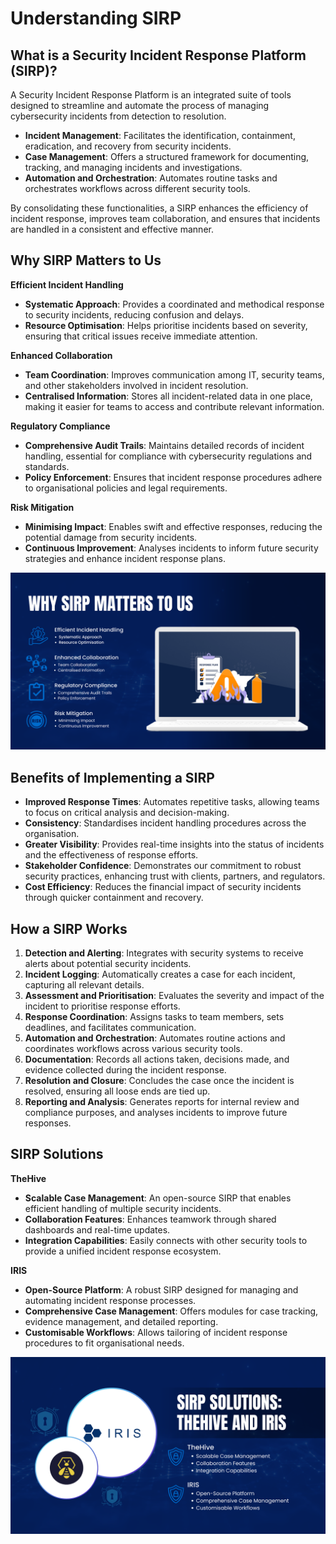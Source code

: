 # **Understanding SIRP**

## **What is a Security Incident Response Platform (SIRP)?**

A Security Incident Response Platform is an integrated suite of tools designed to streamline and automate the process of managing cybersecurity incidents from detection to resolution.

- **Incident Management**: Facilitates the identification, containment, eradication, and recovery from security incidents.
- **Case Management**: Offers a structured framework for documenting, tracking, and managing incidents and investigations.
- **Automation and Orchestration**: Automates routine tasks and orchestrates workflows across different security tools.

By consolidating these functionalities, a SIRP enhances the efficiency of incident response, improves team collaboration, and ensures that incidents are handled in a consistent and effective manner.

## **Why SIRP Matters to Us**

**Efficient Incident Handling**

- **Systematic Approach**: Provides a coordinated and methodical response to security incidents, reducing confusion and delays.
- **Resource Optimisation**: Helps prioritise incidents based on severity, ensuring that critical issues receive immediate attention.

**Enhanced Collaboration**

- **Team Coordination**: Improves communication among IT, security teams, and other stakeholders involved in incident resolution.
- **Centralised Information**: Stores all incident-related data in one place, making it easier for teams to access and contribute relevant information.

**Regulatory Compliance**

- **Comprehensive Audit Trails**: Maintains detailed records of incident handling, essential for compliance with cybersecurity regulations and standards.
- **Policy Enforcement**: Ensures that incident response procedures adhere to organisational policies and legal requirements.

**Risk Mitigation**

- **Minimising Impact**: Enables swift and effective responses, reducing the potential damage from security incidents.
- **Continuous Improvement**: Analyses incidents to inform future security strategies and enhance incident response plans.

![6.png](6.png)

## **Benefits of Implementing a SIRP**

- **Improved Response Times**: Automates repetitive tasks, allowing teams to focus on critical analysis and decision-making.
- **Consistency**: Standardises incident handling procedures across the organisation.
- **Greater Visibility**: Provides real-time insights into the status of incidents and the effectiveness of response efforts.
- **Stakeholder Confidence**: Demonstrates our commitment to robust security practices, enhancing trust with clients, partners, and regulators.
- **Cost Efficiency**: Reduces the financial impact of security incidents through quicker containment and recovery.

## **How a SIRP Works**

1. **Detection and Alerting**: Integrates with security systems to receive alerts about potential security incidents.
2. **Incident Logging**: Automatically creates a case for each incident, capturing all relevant details.
3. **Assessment and Prioritisation**: Evaluates the severity and impact of the incident to prioritise response efforts.
4. **Response Coordination**: Assigns tasks to team members, sets deadlines, and facilitates communication.
5. **Automation and Orchestration**: Automates routine actions and coordinates workflows across various security tools.
6. **Documentation**: Records all actions taken, decisions made, and evidence collected during the incident response.
7. **Resolution and Closure**: Concludes the case once the incident is resolved, ensuring all loose ends are tied up.
8. **Reporting and Analysis**: Generates reports for internal review and compliance purposes, and analyses incidents to improve future responses.

## **SIRP Solutions**

**TheHive**

- **Scalable Case Management**: An open-source SIRP that enables efficient handling of multiple security incidents.
- **Collaboration Features**: Enhances teamwork through shared dashboards and real-time updates.
- **Integration Capabilities**: Easily connects with other security tools to provide a unified incident response ecosystem.

**IRIS**

- **Open-Source Platform**: A robust SIRP designed for managing and automating incident response processes.
- **Comprehensive Case Management**: Offers modules for case tracking, evidence management, and detailed reporting.
- **Customisable Workflows**: Allows tailoring of incident response procedures to fit organisational needs.

![7.png](7.png)